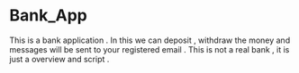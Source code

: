 # Bank_App
This is a bank application . In this we can deposit , withdraw the money and messages will be sent to your registered email . This is not a real bank , it is just a overview and script . 
